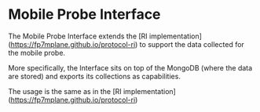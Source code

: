 # Mobile Probe Interface 

The Mobile Probe Interface extends the [RI implementation] (https://fp7mplane.github.io/protocol-ri) to support the data collected for the mobile probe.

More specifically, the Interface sits on top of the MongoDB (where the data are stored) and exports its collections as capabilities. 

The usage is the same as in the  [RI implementation] (https://fp7mplane.github.io/protocol-ri) 

